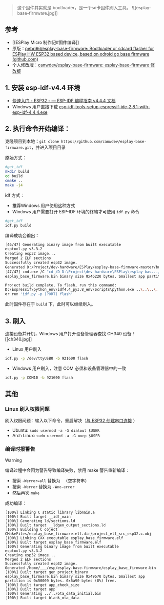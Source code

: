 
> 这个固件其实就是 bootloader，是一个sd卡固件刷入工具。
![[esplay-base-firmware.jpg]]
## 参考

- [[ESPlay Micro 制作记#固件编译]]
- 原版：[pebri86/esplay-base-firmware: Bootloader or sdcard flasher for ESPlay HW ESP32 based device, based on odroid go base firmware (github.com)](https://github.com/pebri86/esplay-base-firmware)
- 个人修改版：[canwdev/esplay-base-firmware: esplay-base-firmware 修改版](https://github.com/canwdev/esplay-base-firmware)

## 1. 安装 esp-idf-v4.4 环境

- [快速入门 - ESP32 - — ESP-IDF 编程指南 v4.4.4 文档](https://docs.espressif.com/projects/esp-idf/zh_CN/v4.4.4/esp32/get-started/index.html)
- Windows 用户直接下载 [esp-idf-tools-setup-espressif-ide-2.8.1-with-esp-idf-4.4.4.exe](https://dl.espressif.com/dl/idf-installer/esp-idf-tools-setup-espressif-ide-2.8.1-with-esp-idf-4.4.4.exe)

## 2. 执行命令开始编译：

克隆项目到本地：`git clone https://github.com/canwdev/esplay-base-firmware.git`，并进入项目目录

原始方式：
```sh
#get_idf
mkdir build
cd build
cmake ..
make -j4
```

idf 方式：
- 推荐Windows 用户使用这种方式
- Windows 用户需要打开 ESP-IDF 环境的终端才可使用 `idf.py` 命令
```sh
#get_idf
idf.py build
```

编译成功会输出：
```sh
[46/47] Generating binary image from built executable
esptool.py v3.3.2
Creating esp32 image...
Merged 2 ELF sections
Successfully created esp32 image.
Generated D:/Project/dev-hardware/ESPlay/esplay-base-firmware-master/build/esplay_base_firmware.bin
[47/47] cmd.exe /C "cd /D D:\Project\dev-hardware\ESPlay\esplay-bas.../ESPlay/esplay-base-firmware-master/build/esplay_base_firmware.bin"
esplay_base_firmware.bin binary size 0x46220 bytes. Smallest app partition is 0x50000 bytes. 0x9de0 bytes (12%) free.

Project build complete. To flash, run this command:
D:\Espressif\python_env\idf4.4_py3.8_env\Scripts\python.exe ..\..\..\..\Espressif\frameworks\esp-idf-v4.4.4\components\esptool_py\esptool\esptool.py -p (PORT) -b 460800 --before default_reset --after hard_reset --chip esp32  write_flash --flash_mode dio --flash_size detect --flash_freq 80m 0x1000 build\bootloader\bootloader.bin 0x8000 build\partition_table\partition-table.bin 0xd000 build\ota_data_initial.bin 0x10000 build\esplay_base_firmware.bin
or run 'idf.py -p (PORT) flash'
```

此时固件存在于 `build` 下，此时可以继续刷入。
## 3. 刷入

连接设备并开机，Windows 用户打开设备管理器查找 CH340 设备
![[ch340.jpg]]
- Linux 用户刷入
```sh
idf.py -p /dev/ttyUSB0 -b 921600 flash 
```
- Windows 用户刷入，注意 COM 必须和设备管理器中的一致
```cmd
idf.py -p COM10 -b 921600 flash 
```

## 其他

### Linux 刷入权限问题

刷入权限问题：输入以下命令，重启解决（[与 ESP32 创建串口连接](https://docs.espressif.com/projects/esp-idf/zh_CN/latest/esp32/get-started/establish-serial-connection.html#linux-dialout-group) ）
- Ubuntu:  `sudo usermod -a -G dialout $USER`
- Arch Linux: `sudo usermod -a -G uucp $USER`

### 编译时报警告

> [!WARNING]
> 编译过程中会因为警告导致编译失败，禁用 make 警告重新编译：

- 搜索 `-Werror=all` 替换为 ` `（空字符串）
- 搜索 `-Werror` 替换为 `-Wno-error`
- 然后再次 `make`

成功编译：
```
[100%] Linking C static library libmain.a
[100%] Built target __idf_main
[100%] Generating ld/sections.ld
[100%] Built target __ldgen_output_sections.ld
[100%] Building C object CMakeFiles/esplay_base_firmware.elf.dir/project_elf_src_esp32.c.obj
[100%] Linking CXX executable esplay_base_firmware.elf
[100%] Built target esplay_base_firmware.elf
[100%] Generating binary image from built executable
esptool.py v3.3.2
Creating esp32 image...
Merged 2 ELF sections
Successfully created esp32 image.
Generated /home/___/esp/esplay-base-firmware/esplay_base_firmware.bin
[100%] Built target gen_project_binary
esplay_base_firmware.bin binary size 0x49570 bytes. Smallest app partition is 0x50000 bytes. 0x6a90 bytes (8%) free.
[100%] Built target app_check_size
[100%] Built target app
[100%] Generating ../../ota_data_initial.bin
[100%] Built target blank_ota_data
```
